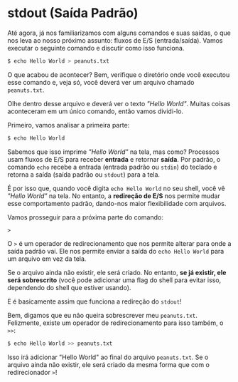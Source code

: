 # stdout (Saída Padrão)

Até agora, já nos familiarizamos com alguns comandos e suas saídas, o que nos leva ao nosso próximo assunto: fluxos de E/S (entrada/saída). Vamos executar o seguinte comando e discutir como isso funciona.

```bash
$ echo Hello World > peanuts.txt
```

O que acabou de acontecer? Bem, verifique o diretório onde você executou esse comando e, veja só, você deverá ver um arquivo chamado `peanuts.txt`. 

Olhe dentro desse arquivo e deverá ver o texto *"Hello World"*. Muitas coisas aconteceram em um único comando, então vamos dividi-lo.

Primeiro, vamos analisar a primeira parte:

```bash
$ echo Hello World
```

Sabemos que isso imprime *"Hello World"* na tela, mas como? Processos usam fluxos de E/S para receber **entrada** e retornar **saída**. Por padrão, o comando `echo` recebe a entrada (entrada padrão ou `stdin`) do teclado e retorna a saída (saída padrão ou `stdout`) para a tela. 

É por isso que, quando você digita `echo Hello World` no seu shell, você vê *"Hello World"* na tela. No entanto, a **redireção de E/S** nos permite mudar esse comportamento padrão, dando-nos maior flexibilidade com arquivos.

Vamos prosseguir para a próxima parte do comando:

```
>
```

O `>` é um operador de redirecionamento que nos permite alterar para onde a saída padrão vai. Ele nos permite enviar a saída do `echo Hello World` para um arquivo em vez da tela. 

Se o arquivo ainda não existir, ele será criado. No entanto, **se já existir, ele será sobrescrito** (você pode adicionar uma flag do shell para evitar isso, dependendo do shell que estiver usando).

E é basicamente assim que funciona a redireção do `stdout`!

Bem, digamos que eu não queira sobrescrever meu `peanuts.txt`. Felizmente, existe um operador de redirecionamento para isso também, o `>>`:

```bash
$ echo Hello World >> peanuts.txt
```

Isso irá adicionar "Hello World" ao final do arquivo `peanuts.txt`. Se o arquivo ainda não existir, ele será criado da mesma forma que com o redirecionador `>`!
